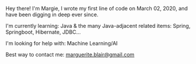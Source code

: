 Hey there! I'm Margie, I wrote my first line of code on March 02, 2020, and have been digging in deep ever since.

I'm currently learning: Java & the many Java-adjacent related items: Spring, Springboot, Hibernate, JDBC...<br>

I'm looking for help with: Machine Learning/AI<br>


Best way to contact me: marguerite.blair@gmail.com


<!--
**margueriteblair/margueriteblair** is a ✨ _special_ ✨ repository because its `README.md` (this file) appears on your GitHub profile.

Here are some ideas to get you started:

- 🔭 I’m currently working on mastering everything
- 🌱 I’m currently learning ...
- 👯 I’m looking to collaborate on ... Blockchain projects!
- 🤔 I’m looking for help with ... Math.PI
- 💬 Ask me about ... My deep love for Bachata music much to the disdain of my neighbors.
- 📫 How to reach me: ... WHY WOULD YOU
- 😄 Pronouns: she/her
- ⚡ Fun fact: ... QUE LO QUEEEEEEE
Coolest thing I've ever made? Right <a href="https://www.google.com/search?sxsrf=ALeKk01FoWYhTMZLfAW0PTg47dTzBK6K9w%3A1605498001066&source=hp&ei=kfSxX5m-AeO2ggf7uZWABA&q=lol%21+just+kidding%2C+this+is+google&oq=lol%21+just+kidding%2C+this+is+google&gs_lcp=CgZwc3ktYWIQAzIICCEQFhAdEB4yCAghEBYQHRAeMggIIRAWEB0QHjIICCEQFhAdEB46BAgjECc6CwguELEDEMcBEKMCOg4ILhCxAxCDARDHARCjAjoFCAAQsQM6AggAOgUILhCxAzoICC4QsQMQgwE6CAguEMcBEKMCOggIABCxAxDJAzoICC4QxwEQrwE6CAgAELEDEIMBOgIILjoFCAAQyQM6CAguEMkDEJMCOgYIABAWEB46BQghEKsCOgQIIRAKUKENWNEwYLc3aABwAHgAgAFkiAGCFJIBBDMyLjGYAQCgAQGqAQdnd3Mtd2l6&sclient=psy-ab&ved=0ahUKEwjZyqeQkobtAhVjm-AKHftcBUAQ4dUDCAk&uact=5">here!</a>
-->
